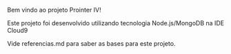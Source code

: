 
Bem vindo ao projeto Prointer IV!

Este projeto foi desenvolvido utilizando tecnologia Node.js/MongoDB na IDE
Cloud9


Vide referencias.md para saber as bases para este projeto.